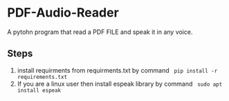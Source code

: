 # PDF-Audio-Reader
A pytohn program that read a PDF FILE and speak it in any voice.

## Steps
1. install requirments from requirments.txt by command ``` pip install -r requirements.txt```
2. If you are a linux user then install espeak library by command ``` sudo apt install espeak```

